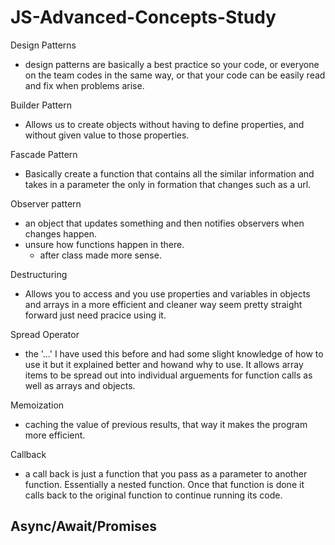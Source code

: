 # JS-Advanced-Concepts-Study

Design Patterns
- design patterns are basically a best practice so your code, or everyone on the team codes in the same way, or that your code can be easily read and fix when problems arise.

Builder Pattern 
- Allows us to create objects without having to define properties, and without given value to those properties.

Fascade Pattern
- Basically create a function that contains all the similar information and takes in a parameter the only in formation that changes such as a url.

Observer pattern
- an object that updates something and then notifies observers when changes happen. 
- unsure how functions happen in there.
  - after class made more sense.

Destructuring
- Allows you to access and you use properties and variables in objects and arrays in a more efficient and cleaner way
 seem pretty straight forward just need pracice using it.

 Spread Operator
 - the '...' I have used this before and had some slight knowledge of how to use it but it explained better and howand why to use. It allows array items to be spread out into individual arguements for function calls as well as arrays and objects.

 Memoization
 - caching the value of previous results, that way it makes the program more efficient.

 Callback
 - a call back is just a function that you pass as a parameter to another function. Essentially a nested function. Once that function is done it calls back to the original function to continue running its code. 

 Async/Await/Promises
 - 
